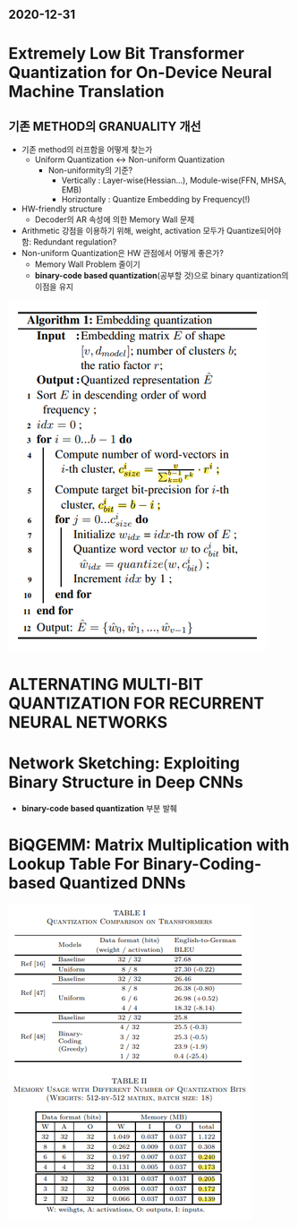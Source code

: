 ## 2020-12-31

# Extremely Low Bit Transformer Quantization for On-Device Neural Machine Translation
## 기존 METHOD의 GRANUALITY 개선
- 기존 method의 러프함을 어떻게 찾는가
  - Uniform Quantization <-> Non-uniform Quantization
    - Non-uniformity의 기준?
      - Vertically : Layer-wise(Hessian...), Module-wise(FFN, MHSA, EMB)
      - Horizontally : Quantize Embedding by Frequency(!)
- HW-friendly structure
  - Decoder의 AR 속성에 의한 Memory Wall 문제
- Arithmetic 강점을 이용하기 위해, weight, activation 모두가 Quantize되어야 함: Redundant regulation?
- Non-uniform Quantization은 HW 관점에서 어떻게 좋은가?
  - Memory Wall Problem 줄이기
  - __binary-code based quantization__(공부할 것)으로 binary quantization의 이점을 유지

![elbt_alg](./elbt_alg.png)

# ALTERNATING MULTI-BIT QUANTIZATION FOR RECURRENT NEURAL NETWORKS
# Network Sketching: Exploiting Binary Structure in Deep CNNs

- __binary-code based quantization__ 부분 발췌

# BiQGEMM: Matrix Multiplication with Lookup Table For Binary-Coding-based Quantized DNNs
![biqgemm_quant](./biqgemm_quant.png)